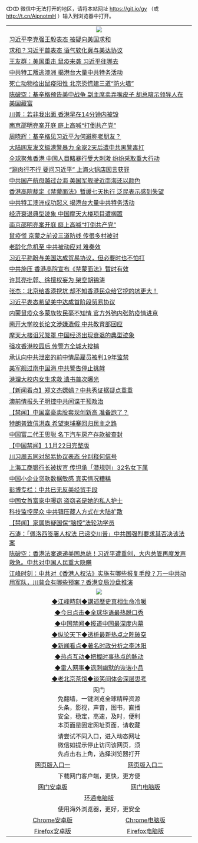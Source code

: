 ↀↀ 微信中无法打开的地区，请将本站网址 https://git.io/gy （或 http://t.cn/AipnotmH ）输入到浏览器中打开。 

 <table>

  <tr>
    <td colspan="2" align=center><img src="https://cdn.jsdelivr.net/gh/gyoupiodf/im1/20190822-2.jpg"></td>
 </tr>
<tr><td colspan="2" align="left"><a href="https://xball.casa/oo.aspx?name=c1098381&key=eqxowaguscvmxdgc&from=gy">习近平李克强王毅表态 被疑向美国求和</a></td></tr>
<tr><td colspan="2" align="left"><a href="https://xball.casa/oo.aspx?name=c1098457&key=eqxowaguscvmxdgc&from=gy">求和？习近平首表态 语气软化冀与美达协议</a></td></tr>
<tr><td colspan="2" align="left"><a href="https://xball.casa/oo.aspx?name=c1098456&key=eqxowaguscvmxdgc&from=gy">王友群：美国重击 鼠疫来袭 习近平往哪去</a></td></tr>
<tr><td colspan="2" align="left"><a href="https://xball.casa/oo.aspx?name=c1098455&key=eqxowaguscvmxdgc&from=gy">中共特工叛逃澳洲 揭港台大量中共特务活动</a></td></tr>
<tr><td colspan="2" align="left"><a href="https://xball.casa/oo.aspx?name=c1098382&key=eqxowaguscvmxdgc&from=gy">死亡动物检出鼠疫阳性 北京恐慌建三道“防火墙”</a></td></tr>
<tr><td colspan="2" align="left"><a href="https://xball.casa/oo.aspx?name=c1098387&key=eqxowaguscvmxdgc&from=gy">陈破空：基辛格预告美中战争 副主席卖弄嘴皮子 胡总暗示领导人在美国藏富</a></td></tr>
<tr><td colspan="2" align="left"><a href="https://xball.casa/oo.aspx?name=c1098391&key=eqxowaguscvmxdgc&from=gy">川普：若非我出面 香港早在14分钟内被毁</a></td></tr>
<tr><td colspan="2" align="left"><a href="https://xball.casa/oo.aspx?name=c1098384&key=eqxowaguscvmxdgc&from=gy">南京邵明亮案开庭 庭上高喊“打倒共产党”</a></td></tr>
<tr><td colspan="2" align="left"><a href="https://xball.casa/oo.aspx?name=c1098436&key=eqxowaguscvmxdgc&from=gy">周晓辉：基辛格见习近平为何避称老朋友？</a></td></tr>
<tr><td colspan="2" align="left"><a href="https://xball.casa/oo.aspx?name=c1098404&key=eqxowaguscvmxdgc&from=gy">大陆网友发文挺港警暴力 全家2天后遭中共黑警毒打</a></td></tr>
<tr><td colspan="2" align="left"><a href="https://xball.casa/oo.aspx?name=c1098400&key=eqxowaguscvmxdgc&from=gy">全球聚焦香港 中国人目睹暴行受大刺激 纷纷采取重大行动</a></td></tr>
<tr><td colspan="2" align="left"><a href="https://xball.casa/oo.aspx?name=c1098443&key=eqxowaguscvmxdgc&from=gy">“涮肉行不行 要问习近平” 上海火锅店因言获罪</a></td></tr>
<tr><td colspan="2" align="left"><a href="https://xball.casa/oo.aspx?name=c1098452&key=eqxowaguscvmxdgc&from=gy">中共国产航母越过台海 美国军舰驶近南海还以颜色</a></td></tr>
<tr><td colspan="2" align="left"><a href="https://xball.casa/oo.aspx?name=c1098465&key=eqxowaguscvmxdgc&from=gy">香港高院裁定《禁蒙面法》暂缓七天执行 泛民表示感到失望</a></td></tr>
<tr><td colspan="2" align="left"><a href="https://xball.casa/oo.aspx?name=c1098482&key=eqxowaguscvmxdgc&from=gy">中共特工澳洲成功起义 揭港台大量中共特务活动</a></td></tr>
<tr><td colspan="2" align="left"><a href="https://xball.casa/oo.aspx?name=c1098380&key=eqxowaguscvmxdgc&from=gy">经济衰退典型迹象 中国摩天大楼项目遭搁置</a></td></tr>
<tr><td colspan="2" align="left"><a href="https://xball.casa/oo.aspx?name=c1098424&key=eqxowaguscvmxdgc&from=gy">南京邵明亮案开庭 庭上高喊“打倒共产党”</a></td></tr>
<tr><td colspan="2" align="left"><a href="https://xball.casa/oo.aspx?name=c1098410&key=eqxowaguscvmxdgc&from=gy">鼠疫慌 京蒙之前设三道防线 传很多村被封</a></td></tr>
<tr><td colspan="2" align="left"><a href="https://xball.casa/oo.aspx?name=c1098474&key=eqxowaguscvmxdgc&from=gy">老龄化危机至 中共被动应对 难奏效</a></td></tr>
<tr><td colspan="2" align="left"><a href="https://xball.casa/oo.aspx?name=c1098431&key=eqxowaguscvmxdgc&from=gy">习近平称盼与美国达成贸易协议，但必要时也不怕打</a></td></tr>
<tr><td colspan="2" align="left"><a href="https://xball.casa/oo.aspx?name=c1098393&key=eqxowaguscvmxdgc&from=gy">中共施压 香港高院宣布《禁蒙面法》暂时有效</a></td></tr>
<tr><td colspan="2" align="left"><a href="https://xball.casa/oo.aspx?name=c1098407&key=eqxowaguscvmxdgc&from=gy">许其亮批郭、徐擅权妄为 架空胡锦涛</a></td></tr>
<tr><td colspan="2" align="left"><a href="https://xball.casa/oo.aspx?name=c1098437&key=eqxowaguscvmxdgc&from=gy">张杰：北京给香港挖坑 却不知香港民众给它挖的坑更大！</a></td></tr>
<tr><td colspan="2" align="left"><a href="https://xball.casa/oo.aspx?name=c1098450&key=eqxowaguscvmxdgc&from=gy">习近平表态希望美中达成首阶段贸易协议</a></td></tr>
<tr><td colspan="2" align="left"><a href="https://xball.casa/oo.aspx?name=c1098460&key=eqxowaguscvmxdgc&from=gy">内蒙鼠疫众多蒙族牧民毫不知情 官方外弛内张防疫情进京</a></td></tr>
<tr><td colspan="2" align="left"><a href="https://xball.casa/oo.aspx?name=c1098471&key=eqxowaguscvmxdgc&from=gy">南开大学校长论文涉嫌造假 中共教育部回应</a></td></tr>
<tr><td colspan="2" align="left"><a href="https://xball.casa/oo.aspx?name=c1098401&key=eqxowaguscvmxdgc&from=gy">摩天大楼诅咒笼罩 中国经济出现衰退的典型迹象</a></td></tr>
<tr><td colspan="2" align="left"><a href="https://xball.casa/oo.aspx?name=c1098423&key=eqxowaguscvmxdgc&from=gy">强攻香港校园后 传警方全城大搜捕</a></td></tr>
<tr><td colspan="2" align="left"><a href="https://xball.casa/oo.aspx?name=c1098468&key=eqxowaguscvmxdgc&from=gy">承认向中共泄密的前中情局雇员被判19年监禁</a></td></tr>
<tr><td colspan="2" align="left"><a href="https://xball.casa/oo.aspx?name=c1098428&key=eqxowaguscvmxdgc&from=gy">美军舰过南中国海 中共警告停止挑衅</a></td></tr>
<tr><td colspan="2" align="left"><a href="https://xball.casa/oo.aspx?name=c1098419&key=eqxowaguscvmxdgc&from=gy">港理大校内女生求救 遗书首次曝光</a></td></tr>
<tr><td colspan="2" align="left"><a href="https://xball.casa/oo.aspx?name=c1098397&key=eqxowaguscvmxdgc&from=gy">【新闻看点】郑文杰嫖娼？中共秀证据疑点重重</a></td></tr>
<tr><td colspan="2" align="left"><a href="https://xball.casa/oo.aspx?name=c1098469&key=eqxowaguscvmxdgc&from=gy">澳前情报头子明控中共间谍干预政治</a></td></tr>
<tr><td colspan="2" align="left"><a href="https://xball.casa/oo.aspx?name=c1098420&key=eqxowaguscvmxdgc&from=gy">【禁闻】中国富豪卖股套现创新高 准备跑了？</a></td></tr>
<tr><td colspan="2" align="left"><a href="https://xball.casa/oo.aspx?name=c1098427&key=eqxowaguscvmxdgc&from=gy">特朗普致信洪森 希望柬埔寨回归民主之路</a></td></tr>
<tr><td colspan="2" align="left"><a href="https://xball.casa/oo.aspx?name=c1098403&key=eqxowaguscvmxdgc&from=gy">中国富二代王思聪 名下汽车房产存款被查封</a></td></tr>
<tr><td colspan="2" align="left"><a href="https://xball.casa/oo.aspx?name=c1098479&key=eqxowaguscvmxdgc&from=gy">【中国禁闻】11月22日完整版</a></td></tr>
<tr><td colspan="2" align="left"><a href="https://xball.casa/oo.aspx?name=c1098408&key=eqxowaguscvmxdgc&from=gy">川习周五同对贸易协议表态 分别释何信号</a></td></tr>
<tr><td colspan="2" align="left"><a href="https://xball.casa/oo.aspx?name=c1098405&key=eqxowaguscvmxdgc&from=gy">上海工商银行长被拔官 传坦承「潜规则」32名女下属</a></td></tr>
<tr><td colspan="2" align="left"><a href="https://xball.casa/oo.aspx?name=c1098473&key=eqxowaguscvmxdgc&from=gy">中国小企业贷款数据敏感  真实情况糟糕</a></td></tr>
<tr><td colspan="2" align="left"><a href="https://xball.casa/oo.aspx?name=c1098402&key=eqxowaguscvmxdgc&from=gy">彭博专栏：中共已无反美经贸手段</a></td></tr>
<tr><td colspan="2" align="left"><a href="https://xball.casa/oo.aspx?name=c1098412&key=eqxowaguscvmxdgc&from=gy">中国女首富家中曝窃 盗窃者是她的私人护士</a></td></tr>
<tr><td colspan="2" align="left"><a href="https://xball.casa/oo.aspx?name=c1098454&key=eqxowaguscvmxdgc&from=gy">科技监控民众 中共镇压藏人方式在大陆扩散</a></td></tr>
<tr><td colspan="2" align="left"><a href="https://xball.casa/oo.aspx?name=c1098475&key=eqxowaguscvmxdgc&from=gy">【禁闻】家属质疑国保“脑控”法轮功学员</a></td></tr>
<tr><td colspan="2" align="left"><a href="https://xball.casa/oo.aspx?name=c816850&key=eqxowaguscvmxdgc&from=gy">石涛：「佩洛西签署人权法 已递交川普」中共国强烈要求其否决该法案</a></td></tr>
<tr><td colspan="2" align="left"><a href="https://xball.casa/oo.aspx?name=c816932&key=eqxowaguscvmxdgc&from=gy">陈破空：香港法案速递美国总统！习近平遭重创，大内总管再度发声救急。中共对中国人民重大隐瞒</a></td></tr>
<tr><td colspan="2" align="left"><a href="https://xball.casa/oo.aspx?name=c922850&key=eqxowaguscvmxdgc&from=gy">江峰时刻：中共对《香港人权法》实施有哪些报复手段？万一中共动用军队，川普会有哪些预案？香港变局沙盘推演</a></td></tr>

 <tr>
   <td colspan="2" align=center><img src="https://cdn.jsdelivr.net/gh/gyoupiodf/im1/jf-1.jpg"></td>
  </tr>
   <tr>
   <td colspan="2" align=center> 
<a href="https://xball.casa/oo.aspx?name=c922850&key=eqxowaguscvmxdgc&from=gy&tag=9877">◆江峰時刻◆講述歷史真相生命冷暖</a><br/>
    </td>
  </tr>
   <tr>
   <td colspan="2" align=center> 
<a href="https://xball.casa/oo.aspx?name=c816850&key=eqxowaguscvmxdgc&from=gy&tag=9877">◆今日点击◆全球华语最热脱口秀</a><br/>
    </td>
  </tr>
  <tr>
  <td colspan="2" align=center>
<a href="https://xball.casa/oo.aspx?name=c816860&key=eqxowaguscvmxdgc&from=gy&tag=99733110">◆中国禁闻◆报道中国最深度内幕</a><br/>
   </tr>
  <tr>
     <td colspan="2" align=center>
<a href="https://xball.casa/oo.aspx?name=c816855&key=eqxowaguscvmxdgc&from=gy&tag=997110">◆纵论天下◆透析最新热点之陈破空</a><br/>
   </tr>
   <tr>
      <td colspan="2" align=center>
<a href="https://xball.casa/oo.aspx?name=c838308&key=eqxowaguscvmxdgc&from=gy&tag=9973110">◆新闻看点◆著名时政分析之李沐阳</a><br/>
   </tr>
   <tr>
     <td colspan="2" align=center>
<a href="https://xball.casa/oo.aspx?name=c816852&key=eqxowaguscvmxdgc&from=gy&tag=9733110">◆热点互动◆把握时事热点的脉动</a><br/>
   </tr>
   <tr>
      <td colspan="2" align=center>
<a href="https://xball.casa/oo.aspx?name=c816694&key=eqxowaguscvmxdgc&from=gy&tag=93310">◆雷人网事◆讽刺幽默的诙谐小品</a><br/>
   </tr>
   <tr>
    <td colspan="2" align=center>
<a href="https://xball.casa/oo.aspx?name=c816650&key=eqxowaguscvmxdgc&from=gy&tag=9973110">◆老北京茶馆◆谈笑间体会深层思考</a><br/>
   </tr>

  <tr>
    <td colspan="2" align="center">网门<br/>免翻墙，一键浏览全球精粹资源<br/>头条，影视，声音，图书，直播<br/>安全，稳定，高速，及时，便利<br/>本页面是固定网址页面，请收藏</td>
  <tr>
  <tr>
    <td colspan="2" align="center">请尝试不同入口，进入动态网址<br/>微信如提示停止访问该网页，须<br/>先点击右上角，选择浏览器打开</td>
  <tr>
  <tr>
    <td align="center"><a href="https://xblue.casa/oo.aspx?key=sgbqkopuejmcoyak&from=gy">网页版入口一</a></td>
    <td align="center"><a href="https://xblue.casa/oo.aspx?key=sgbqkopuejmcoyak&from=gy">网页版入口二</a></td>
  </tr>
  <tr>
    <td colspan="2" align="center">下载网门客户端，更快，更方便</td>
  <tr>
  <tr>
    <td align="center"><a href="https://gitlab.com/ogate2/up/raw/master/_/oGatea.apk">网门安卓版</a></td>
    <td align="center"><a href="https://gitlab.com/ogate2/up/raw/master/_/oGate.zip">网门电脑版</a></td>
  </tr>
  <tr>
    <td colspan="2" align="center"><a href="https://gitlab.com/ogate2/up/raw/master/_/oPipe.zip">环通电脑版</a></td>
  </tr>
  <tr>
    <td colspan="2" align="center">使用海外浏览器，更好，更安全</td>
  <tr>
  <tr>
    <td align="center"><a href="https://gitlab.com/ogate2/up/raw/master/_/Chrome.apk">Chrome安卓版</a></td>
    <td align="center"><a href="https://gitlab.com/ogate2/up/raw/master/_/Chrome.zip">Chrome电脑版</a></td>
  </tr>
  <tr>
    <td align="center"><a href="https://gitlab.com/ogate2/up/raw/master/_/Firefox.apk">Firefox安卓版</a></td>
    <td align="center"><a href="https://gitlab.com/ogate2/up/raw/master/_/Firefox.zip">Firefox电脑版</a></td>
  </tr>

</table>

